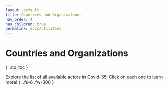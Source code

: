 ```yaml
---
layout: default
title: Countries and Organizations
nav_order: 4
has_children: true
permalink: docs/utilities
---
```


# Countries and Organizations
{: .no_toc }

Explore the list of all available actors in Covid-35. Click on each one to learn more!
{: .fs-6 .fw-300 }
